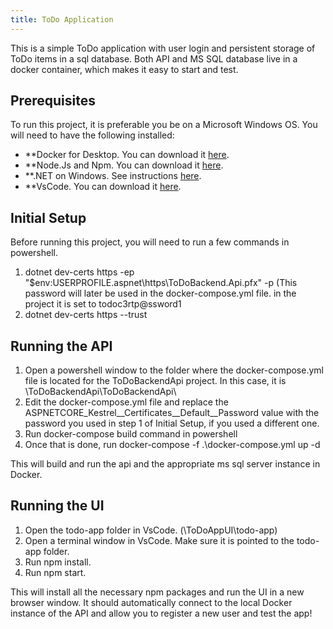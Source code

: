 ```yaml
---
title: ToDo Application
---
```


This is a simple ToDo application with user login and persistent storage of ToDo items in a sql database.
Both API and MS SQL database live in a docker container, which makes it easy to start and test.

## Prerequisites

To run this project, it is preferable you be on a Microsoft Windows OS. You will need to have the following installed:

* **Docker for Desktop. You can download it [here](https://docs.docker.com/desktop/install/windows-install/).
* **Node.Js and Npm. You can download it [here](https://nodejs.org/en/download/).
* **.NET on Windows. See instructions [here](https://learn.microsoft.com/en-us/dotnet/core/install/windows?tabs=net70).
* **VsCode. You can download it [here](https://code.visualstudio.com/download).

## Initial Setup

Before running this project, you will need to run a few commands in powershell.

1. dotnet dev-certs https -ep "$env:USERPROFILE\.aspnet\https\ToDoBackend.Api.pfx" -p <password here> (This password will later be used in the docker-compose.yml file. in the project it is set to todoc3rtp@ssword1
2. dotnet dev-certs https --trust

## Running the API

1. Open a powershell window to the folder where the docker-compose.yml file is located for the ToDoBackendApi project. In this case, it is \ToDoBackendApi\ToDoBackendApi\
2. Edit the docker-compose.yml file and replace the ASPNETCORE_Kestrel__Certificates__Default__Password value with the password you used in step 1 of Initial Setup, if you used a different one.
3. Run docker-compose build command in powershell
4. Once that is done, run docker-compose -f .\docker-compose.yml up -d

This will build and run the api and the appropriate ms sql server instance in Docker.

## Running the UI

1. Open the todo-app folder in VsCode. (\ToDoAppUI\todo-app)
2. Open a terminal window in VsCode. Make sure it is pointed to the todo-app folder.
3. Run npm install.
4. Run npm start.

This will install all the necessary npm packages and run the UI in a new browser window. It should automatically connect to the local Docker instance of the API and allow you to register a new user and test the app!